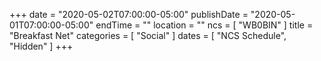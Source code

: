+++
date = "2020-05-02T07:00:00-05:00"
publishDate = "2020-05-01T07:00:00-05:00"
endTime = ""
location = ""
ncs = [ "WB0BIN" ]
title = "Breakfast Net"
categories = [ "Social" ]
dates = [ "NCS Schedule", "Hidden" ]
+++
